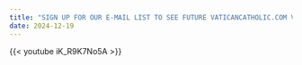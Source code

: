 ```yaml
---
title: "SIGN UP FOR OUR E-MAIL LIST TO SEE FUTURE VATICANCATHOLIC.COM VIDEOS"
date: 2024-12-19
---
```


{{< youtube iK_R9K7No5A >}}
